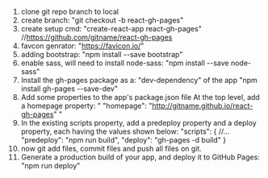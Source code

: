 1. clone git repo branch to local
2. create branch: "git checkout -b react-gh-pages"
3. create setup cmd: "create-react-app react-gh-pages"  //https://github.com/gitname/react-gh-pages
4. favcon genrator: "https://favicon.io/"
5. adding bootstrap: "npm install --save bootstrap"
6. enable sass, will need to install node-sass: "npm install --save node-sass"
7. Install the gh-pages package as a: "dev-dependency" of the app "npm install gh-pages --save-dev"
8. Add some properties to the app's package.json file At the top level, add a homepage property: " "homepage": "http://gitname.github.io/react-gh-pages" "
9. In the existing scripts property, add a predeploy property and a deploy property, each having the values shown below: 
"scripts": {
  //...
  "predeploy": "npm run build",
  "deploy": "gh-pages -d build"
}
10. now git add files, commit files and push all files on git.
11. Generate a production build of your app, and deploy it to GitHub Pages: "npm run deploy"
